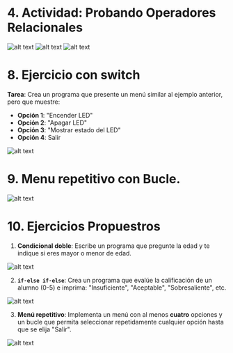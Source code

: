 # 4. Actividad: Probando Operadores Relacionales
![alt text](image.png)
![alt text](image-1.png)
![alt text](image-2.png)
 # 8. Ejercicio con switch
 **Tarea**: Crea un programa que presente un menú similar al ejemplo anterior, pero que muestre:

- **Opción 1**: "Encender LED"
- **Opción 2**: "Apagar LED"
- **Opción 3**: "Mostrar estado del LED"
- **Opción 4**: Salir

![alt text](image-3.png)

# 9. Menu repetitivo con Bucle.
![alt text](image-4.png)

# 10. Ejercicios Propuestros
1. **Condicional doble**: Escribe un programa que pregunte la edad y te indique si eres mayor o menor de edad.

![alt text](image-5.png)

2. **`if-else if-else`**: Crea un programa que evalúe la calificación de un alumno (0-5) e imprima: "Insuficiente", "Aceptable", "Sobresaliente", etc.

![alt text](image-6.png)

3. **Menú repetitivo**: Implementa un menú con al menos **cuatro** opciones y un bucle que permita seleccionar repetidamente cualquier opción hasta que se elija "Salir".

![alt text](image-7.png)